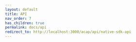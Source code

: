 ```yaml
---
layout: default
title: API
nav_order: 7
has_children: true
permalink: docs/api
redirect_to: http://localhost:3000/acap/api/native-sdk-api
---
```

